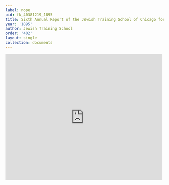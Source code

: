 ```yaml
---
label: nope
pid: fk_40381219_1895
title: Sixth Annual Report of the Jewish Training School of Chicago for 1894-95
year: '1895'
author: Jewish Training School
order: '402'
layout: single
collection: documents
---
```

<iframe src="https://northwestern.app.box.com/embed/s/h2iegzrfl76pt55q86lujwmtonc95wqs?sortColumn=date&view=list" width="500" height="400" frameborder="0" allowfullscreen webkitallowfullscreen msallowfullscreen></iframe>

